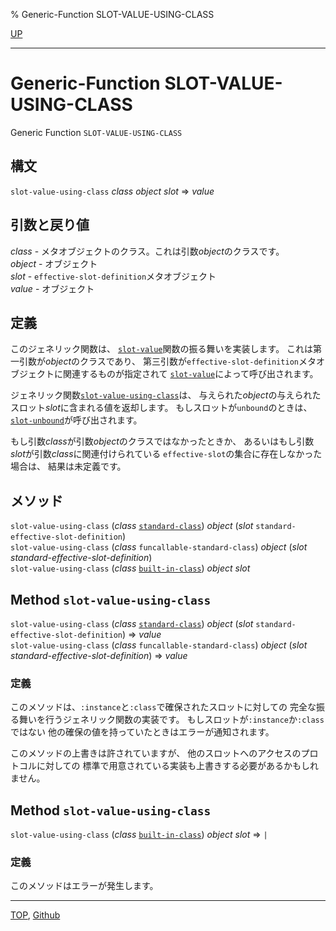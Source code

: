 % Generic-Function SLOT-VALUE-USING-CLASS

[UP](mop.6.html)  

---

# Generic-Function **SLOT-VALUE-USING-CLASS**


Generic Function `SLOT-VALUE-USING-CLASS`


## 構文

`slot-value-using-class` *class* *object* *slot* => *value*


## 引数と戻り値

*class* - メタオブジェクトのクラス。これは引数*object*のクラスです。  
*object* - オブジェクト  
*slot* - `effective-slot-definition`メタオブジェクト  
*value* - オブジェクト


## 定義

このジェネリック関数は、
[`slot-value`](7.7.slot-value.html)関数の振る舞いを実装します。
これは第一引数が*object*のクラスであり、
第三引数が`effective-slot-definition`メタオブジェクトに関連するものが指定されて
[`slot-value`](7.7.slot-value.html)によって呼び出されます。

ジェネリック関数[`slot-value-using-class`](mop.6.slot-value-using-class.html)は、
与えられた*object*の与えられたスロット*slot*に含まれる値を返却します。
もしスロットが`unbound`のときは、
[`slot-unbound`](7.7.slot-unbound.html)が呼び出されます。

もし引数*class*が引数*object*のクラスではなかったときか、
あるいはもし引数*slot*が引数*class*に関連付けられている
`effective-slot`の集合に存在しなかった場合は、
結果は未定義です。


## メソッド

`slot-value-using-class` (*class* [`standard-class`](4.4.standard-class.html))
 *object* (*slot* `standard-effective-slot-definition`)  
`slot-value-using-class` (*class* `funcallable-standard-class`)
 *object* (*slot* *standard-effective-slot-definition*)  
`slot-value-using-class` (*class* [`built-in-class`](4.4.built-in-class.html)) *object* *slot*


## Method `slot-value-using-class`

`slot-value-using-class` (*class* [`standard-class`](4.4.standard-class.html))
 *object* (*slot* `standard-effective-slot-definition`)
 => *value*  
`slot-value-using-class` (*class* `funcallable-standard-class`)
 *object* (*slot* *standard-effective-slot-definition*)
 => *value*


### 定義

このメソッドは、`:instance`と`:class`で確保されたスロットに対しての
完全な振る舞いを行うジェネリック関数の実装です。
もしスロットが`:instance`か`:class`ではない
他の確保の値を持っていたときはエラーが通知されます。

このメソッドの上書きは許されていますが、
他のスロットへのアクセスのプロトコルに対しての
標準で用意されている実装も上書きする必要があるかもしれません。


## Method `slot-value-using-class`

`slot-value-using-class` (*class* [`built-in-class`](4.4.built-in-class.html)) *object* *slot*
 => `|`

### 定義

このメソッドはエラーが発生します。


---
[TOP](index.html),  [Github](https://github.com/nptcl/npt-japanese)

